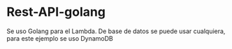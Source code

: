 # Rest-API-golang

Se uso Golang para el Lambda.
De base de datos se puede usar cualquiera, para este ejemplo se uso DynamoDB
